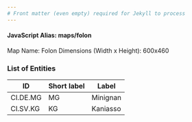 ```yaml
---
# Front matter (even empty) required for Jekyll to process
---
```


#### JavaScript Alias: maps/folon

Map Name: Folon
Dimensions (Width x Height): 600x460

### List of Entities

ID | Short label | Label
---|---|---|
CI.DE.MG|MG|Minignan
CI.SV.KG|KG|Kaniasso
